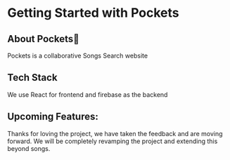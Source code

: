 # Getting Started with Pockets

## About Pockets🚗
Pockets is a collaborative Songs Search website

## Tech Stack
We use React for frontend and firebase as the backend

## Upcoming Features:
Thanks for loving the project, we have taken the feedback and are moving forward.
We will be completely revamping the project and extending this beyond songs.
